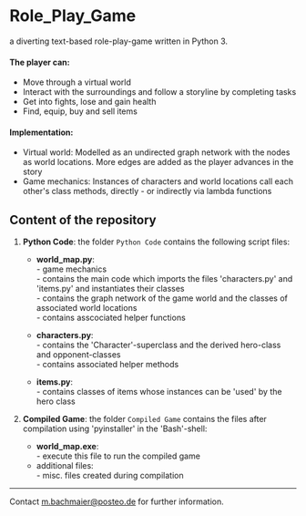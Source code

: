 # Role_Play_Game
a diverting text-based role-play-game written in Python 3.
#### The player can:
- Move through a virtual world
- Interact with the surroundings and follow a storyline by completing tasks
- Get into fights, lose and gain health
- Find, equip, buy and sell items

#### Implementation:
-  Virtual world: Modelled as an undirected graph network with the nodes as world locations.
    More edges are added as the player advances in the story
- Game mechanics: Instances of characters and world locations call each other's class methods, directly - or indirectly via lambda functions  



## Content of the repository

1. __Python Code__: the folder `Python Code` contains the following script files:
    * __world_map.py__:  
            - game mechanics  
            - contains the main code which imports the files 'characters.py' and 'items.py' and instantiates their classes  
            - contains the graph network of  the game world and the classes of associated world locations  
            - contains asscociated helper functions  
          
    * __characters.py__:  
            - contains the 'Character'-superclass and the derived hero-class and opponent-classes  
            - contains associated helper methods  
    * __items.py__:  
            - contains classes of items whose instances can be 'used' by the hero class  
           

2. __Compiled Game__: the folder `Compiled Game` contains the files after compilation using 'pyinstaller' in the 'Bash'-shell:
    * __world_map.exe__:  
            - execute this file to run the compiled game  
    * additional files:  
            - misc. files created during compilation  
            
        
***


Contact m.bachmaier@posteo.de for further information.  
